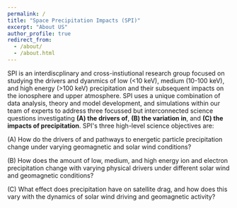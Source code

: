 ```yaml
---
permalink: /
title: "Space Precipitation Impacts (SPI)"
excerpt: "About US"
author_profile: true
redirect_from: 
  - /about/
  - /about.html
---
```


SPI is an interdiscplinary and cross-instiutional research group focused on studying the drivers and dyanmics of low (<10 keV), medium (10-100 keV), and high energy (>100 keV) precipitation and their subsequent impacts on the ionosphere and upper atmosphere. SPI uses a unique combination of data analysis, theory and model development, and simulations within our team of experts to address three focussed but interconnected science questions investigating **(A) the drivers of**, **(B) the variation in**, and **(C) the impacts of precipitation**. SPI's three high-level science objectives are:

(A) How do the drivers of and pathways to energetic particle precipitation change under varying geomagnetic and solar wind conditions?

(B) How does the amount of low, medium, and high energy ion and electron precipitation change with varying physical drivers under different solar wind and geomagnetic conditions?

(C) What effect does precipitation have on satellite drag, and how does this vary with the dynamics of solar wind driving and geomagnetic activity?
